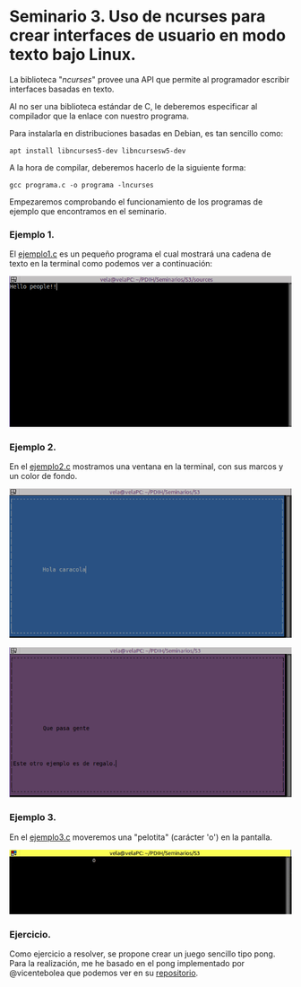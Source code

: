 # Seminario 3. Uso de ncurses para crear interfaces de usuario en modo texto bajo Linux.

La biblioteca "*ncurses*" provee una API que permite al programador escribir interfaces basadas en texto.

Al no ser una biblioteca estándar de C, le deberemos especificar al compilador que la enlace con nuestro programa.

Para instalarla en distribuciones basadas en Debian, es tan sencillo como:
~~~
apt install libncurses5-dev libncursesw5-dev
~~~

A la hora de compilar, deberemos hacerlo de la siguiente forma:
~~~
gcc programa.c -o programa -lncurses
~~~

Empezaremos comprobando el funcionamiento de los programas de ejemplo que encontramos en el seminario.

### Ejemplo 1.

El [ejemplo1.c](https://github.com/sergiovp/PDIH/blob/master/Seminarios/S3/sources/ejemplo1.c) es un pequeño programa el cual mostrará una cadena de texto en la terminal como podemos ver a continuación:

![](https://github.com/sergiovp/PDIH/blob/master/Seminarios/S3/images/ejemplo1.png)

### Ejemplo 2.

En el [ejemplo2.c](https://github.com/sergiovp/PDIH/blob/master/Seminarios/S3/sources/ejemplo2.c) mostramos una ventana en la terminal, con sus marcos y un color de fondo.

![](https://github.com/sergiovp/PDIH/blob/master/Seminarios/S3/images/ejemplo2_1.png)

![](https://github.com/sergiovp/PDIH/blob/master/Seminarios/S3/images/ejemplo2_2.png)

### Ejemplo 3.


En el [ejemplo3.c](https://github.com/sergiovp/PDIH/blob/master/Seminarios/S3/sources/ejemplo3.c) moveremos una "pelotita" (carácter 'o') en la pantalla.

![](https://github.com/sergiovp/PDIH/blob/master/Seminarios/S3/images/ejemplo3.gif)

### Ejercicio.

Como ejercicio a resolver, se propone crear un juego sencillo tipo pong. Para la realización, me he basado en el pong implementado por @vicentebolea que podemos ver en su [repositorio](https://github.com/vicentebolea/Pong-curses).